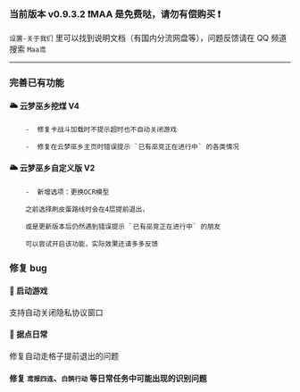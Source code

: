 ### **当前版本 v0.9.3.2 ❗MAA 是免费哒，请勿有偿购买 ❗**

`设置-关于我们` 里可以找到说明文档（有国内分流网盘等），问题反馈请在 QQ 频道搜索 `Maa鸢`

---

### **完善已有功能**

#### 🌥️ **云梦巫乡挖煤 V4**

    	-  修复卡战斗加载时不提示超时也不自动关闭游戏

    	-  修复在云梦巫乡主页时错误提示 `已有巫竞正在进行中` 的各类情况

#### 🌥️ **云梦巫乡自定义版 V2**

    	-  新增选项：更换OCR模型

    	之前选择刷皮蛋路线时会在4层提前退出，

        或是更新版本后仍然遇到错误提示 `已有巫竞正在进行中` 的朋友

        可以尝试开启该功能，实际效果还请多多反馈

### **修复 bug**

#### 🚀 **启动游戏**

支持自动关闭隐私协议窗口

#### 🏯 **据点日常**

修复自动走格子提前退出的问题

#### 修复 `鸢报四连`、`白鹄行动` 等日常任务中可能出现的识别问题
